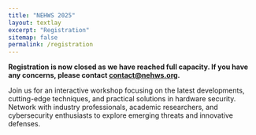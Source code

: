 ```yaml
---
title: "NEHWS 2025"
layout: textlay
excerpt: "Registration"
sitemap: false
permalink: /registration
---
```


**Registration is now closed as we have reached full capacity. If you have any concerns, please contact [contact@nehws.org](mailto:contact@nehws.org).**

Join us for an interactive workshop focusing on the latest developments, cutting-edge techniques, and practical solutions in hardware security. Network with industry professionals, academic researchers, and cybersecurity enthusiasts to explore emerging threats and innovative defenses.